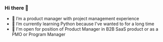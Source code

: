 ### Hi there 👋

- 🔭 I’m a product manager with project management experience
- 🌱 I’m currently learning Python because I've wanted to for a long time
- 💬 I'm open for position of Product Manager in B2B SaaS product or as a PMO or Program Manager
